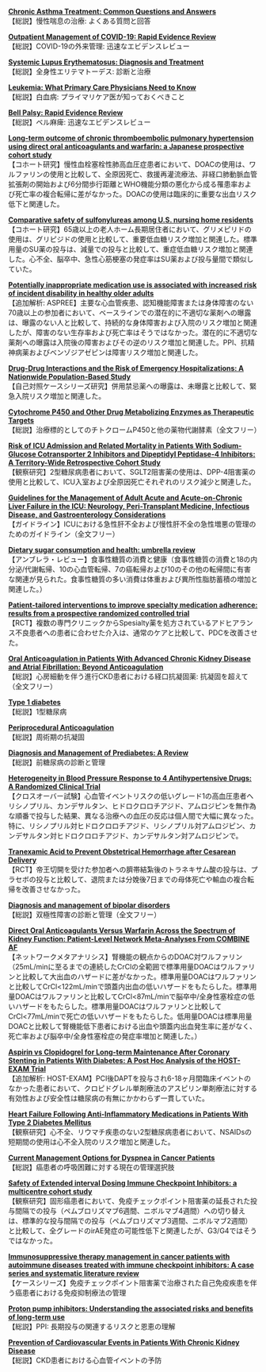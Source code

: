 [**Chronic Asthma Treatment: Common Questions and Answers**](https://pubmed.ncbi.nlm.nih.gov/37054412/)  
【総説】慢性喘息の治療: よくある質問と回答

[**Outpatient Management of COVID-19: Rapid Evidence Review**](https://pubmed.ncbi.nlm.nih.gov/37054413/)  
【総説】COVID-19の外来管理: 迅速なエビデンスレビュー

[**Systemic Lupus Erythematosus: Diagnosis and Treatment**](https://pubmed.ncbi.nlm.nih.gov/37054414/)  
【総説】全身性エリテマトーデス: 診断と治療

[**Leukemia: What Primary Care Physicians Need to Know**](https://pubmed.ncbi.nlm.nih.gov/37054416/)  
【総説】白血病: プライマリケア医が知っておくべきこと

[**Bell Palsy: Rapid Evidence Review**](https://pubmed.ncbi.nlm.nih.gov/37054419/)  
【総説】ベル麻痺: 迅速なエビデンスレビュー

[**Long-term outcome of chronic thromboembolic pulmonary hypertension using direct oral anticoagulants and warfarin: a Japanese prospective cohort study**](https://pubmed.ncbi.nlm.nih.gov/37044277/)  
【コホート研究】慢性血栓塞栓性肺高血圧症患者において、DOACの使用は、ワルファリンの使用と比較して、全原因死亡、救援再灌流療法、非経口肺動脈血管拡張剤の開始および6分間歩行距離とWHO機能分類の悪化から成る罹患率および死亡率の複合転帰に差がなかった。DOACの使用は臨床的に重要な出血リスク低下と関連した。

[**Comparative safety of sulfonylureas among U.S. nursing home residents**](https://pubmed.ncbi.nlm.nih.gov/36495141/)  
【コホート研究】65歳以上の老人ホーム長期居住者において、グリメピリドの使用は、グリピジドの使用と比較して、重要低血糖リスク増加と関連した。標準用量のSU薬の投与は、減量での投与と比較して、重症低血糖リスク増加と関連した。心不全、脳卒中、急性心筋梗塞の発症率はSU薬および投与量間で類似していた。

[**Potentially inappropriate medication use is associated with increased risk of incident disability in healthy older adults**](https://pubmed.ncbi.nlm.nih.gov/37039393/)  
【追加解析: ASPREE】主要な心血管疾患、認知機能障害または身体障害のない70歳以上の参加者において、ベースラインでの潜在的に不適切な薬剤への曝露は、曝露のない人と比較して、持続的な身体障害および入院のリスク増加と関連したが、障害のない生存率および死亡率はそうではなかった。潜在的に不適切な薬剤への曝露は入院後の障害およびその逆のリスク増加と関連した。PPI、抗精神病薬およびベンゾジアゼピンは障害リスク増加と関連した。

[**Drug-Drug Interactions and the Risk of Emergency Hospitalizations: A Nationwide Population-Based Study**](https://pubmed.ncbi.nlm.nih.gov/37046156/)  
【自己対照ケースシリーズ研究】併用禁忌薬への曝露は、未曝露と比較して、緊急入院リスク増加と関連した。

[**Cytochrome P450 and Other Drug Metabolizing Enzymes as Therapeutic Targets**](https://pubmed.ncbi.nlm.nih.gov/37041085/)  
【総説】治療標的としてのチトクロームP450と他の薬物代謝酵素（全文フリー）

[**Risk of ICU Admission and Related Mortality in Patients With Sodium-Glucose Cotransporter 2 Inhibitors and Dipeptidyl Peptidase-4 Inhibitors: A Territory-Wide Retrospective Cohort Study**](https://pubmed.ncbi.nlm.nih.gov/37026864/)  
【観察研究】2型糖尿病患者において、SGLT2阻害薬の使用は、DPP-4阻害薬の使用と比較して、ICU入室および全原因死亡それぞれのリスク減少と関連した。

[**Guidelines for the Management of Adult Acute and Acute-on-Chronic Liver Failure in the ICU: Neurology, Peri-Transplant Medicine, Infectious Disease, and Gastroenterology Considerations**](https://pubmed.ncbi.nlm.nih.gov/37052436/)  
【ガイドライン】ICUにおける急性肝不全および慢性肝不全の急性増悪の管理のためのガイドライン（全文フリー）

[**Dietary sugar consumption and health: umbrella review**](https://pubmed.ncbi.nlm.nih.gov/37019448/)  
【アンブレラ・レビュー】食事性糖質の消費と健康（食事性糖質の消費と18の内分泌/代謝転帰、10の心血管転帰、7の癌転帰および10のその他の転帰間に有害な関連が見られた。食事性糖質の多い消費は体重および異所性脂肪蓄積の増加と関連した。）

[**Patient-tailored interventions to improve specialty medication adherence: results from a prospective randomized controlled trial**](https://pubmed.ncbi.nlm.nih.gov/37028694/)  
【RCT】複数の専門クリニックからSpesialty薬を処方されているアドヒアランス不良患者への患者に合わせた介入は、通常のケアと比較して、PDCを改善させた。

[**Oral Anticoagulation in Patients With Advanced Chronic Kidney Disease and Atrial Fibrillation: Beyond Anticoagulation**](https://pubmed.ncbi.nlm.nih.gov/37028979/)  
【総説】心房細動を伴う進行CKD患者における経口抗凝固薬: 抗凝固を超えて（全文フリー）

[**Type 1 diabetes**](https://pubmed.ncbi.nlm.nih.gov/37030316/)  
【総説】1型糖尿病

[**Periprocedural Anticoagulation**](https://pubmed.ncbi.nlm.nih.gov/37037035/)  
【総説】周術期の抗凝固

[**Diagnosis and Management of Prediabetes: A Review**](https://pubmed.ncbi.nlm.nih.gov/37039787/)  
【総説】前糖尿病の診断と管理

[**Heterogeneity in Blood Pressure Response to 4 Antihypertensive Drugs: A Randomized Clinical Trial**](https://pubmed.ncbi.nlm.nih.gov/37039792/)  
【クロスオーバー試験】心血管イベントリスクの低いグレード1の高血圧患者へリシノプリル、カンデサルタン、ヒドロクロロチアジド、アムロジピンを無作為な順番で投与した結果、異なる治療への血圧の反応は個人間で大幅に異なった。特に、リシノプリル対ヒドロクロロチアジド、リシノプリル対アムロジピン、カンデサルタン対ヒドロクロロチアジド、カンデサルタン対アムロジピンで。

[**Tranexamic Acid to Prevent Obstetrical Hemorrhage after Cesarean Delivery**](https://pubmed.ncbi.nlm.nih.gov/37043652/)  
【RCT】帝王切開を受けた参加者への臍帯結紮後のトラネキサム酸の投与は、プラセボの投与と比較して、退院または分娩後7日までの母体死亡や輸血の複合転帰を改善させなかった。

[**Diagnosis and management of bipolar disorders**](https://pubmed.ncbi.nlm.nih.gov/37045450/)  
【総説】双極性障害の診断と管理（全文フリー）

[**Direct Oral Anticoagulants Versus Warfarin Across the Spectrum of Kidney Function: Patient-Level Network Meta-Analyses From COMBINE AF**](https://pubmed.ncbi.nlm.nih.gov/37042255/)  
【ネットワークメタアナリシス】腎機能の観点からのDOAC対ワルファリン（25mL/minに至るまでの連続したCrClの全範囲で標準用量DOACはワルファリンと比較して大出血のハザードに差がなかった。標準用量DOACはワルファリンと比較してCrCl<122mL/minで頭蓋内出血の低いハザードをもたらした。標準用量DOACはワルファリンと比較してCrCl<87mL/minで脳卒中/全身性塞栓症の低いハザードをもたらした。標準用量DOACはワルファリンと比較してCrCl<77mL/minで死亡の低いハザードをもたらした。低用量DOACは標準用量DOACと比較して腎機能低下患者における出血や頭蓋内出血発生率に差がなく、死亡率および脳卒中/全身性塞栓症の発症率増加と関連した。）

[**Aspirin vs Clopidogrel for Long-term Maintenance After Coronary Stenting in Patients With Diabetes: A Post Hoc Analysis of the HOST-EXAM Trial**](https://pubmed.ncbi.nlm.nih.gov/37043192/)  
【追加解析: HOST-EXAM】PCI後DAPTを投与され6-18ヶ月間臨床イベントのなかった患者において、クロピドグレル単剤療法のアスピリン単剤療法に対する有効性および安全性は糖尿病の有無にかかわらず一貫していた。

[**Heart Failure Following Anti-Inflammatory Medications in Patients With Type 2 Diabetes Mellitus**](https://pubmed.ncbi.nlm.nih.gov/37045515/)  
【観察研究】心不全、リウマチ疾患のない2型糖尿病患者において、NSAIDsの短期間の使用は心不全入院のリスク増加と関連した。

[**Current Management Options for Dyspnea in Cancer Patients**](https://pubmed.ncbi.nlm.nih.gov/37037975/)  
【総説】癌患者の呼吸困難に対する現在の管理選択肢

[**Safety of Extended interval Dosing Immune Checkpoint Inhibitors: a multicentre cohort study**](https://pubmed.ncbi.nlm.nih.gov/37042716/)  
【観察研究】固形癌患者において、免疫チェックポイント阻害薬の延長された投与間隔での投与（ペムブロリズマブ6週間、ニボルマブ4週間）への切り替えは、標準的な投与間隔での投与（ペムブロリズマブ3週間、ニボルマブ2週間）と比較して、全グレードのirAE発症の可能性低下と関連したが、G3/G4ではそうではなかった。

[**Immunosuppressive therapy management in cancer patients with autoimmune diseases treated with immune checkpoint inhibitors: A case series and systematic literature review**](https://pubmed.ncbi.nlm.nih.gov/37051622/)  
【ケースシリーズ】免疫チェックポイント阻害薬で治療された自己免疫疾患を伴う癌患者における免疫抑制療法の管理

[**Proton pump inhibitors: Understanding the associated risks and benefits of long-term use**](https://pubmed.ncbi.nlm.nih.gov/36629265/)  
【総説】PPI: 長期投与の関連するリスクと恩恵の理解

[**Prevention of Cardiovascular Events in Patients With Chronic Kidney Disease**](https://pubmed.ncbi.nlm.nih.gov/37029538/)  
【総説】CKD患者における心血管イベントの予防


